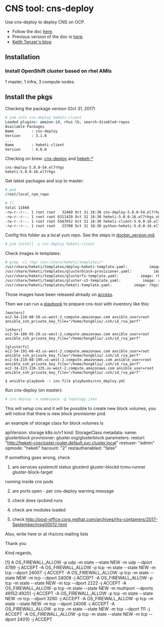 # CNS tool: cns-deploy

Use cns-deploy to deploy CNS on OCP. 

* Follow the doc [here](https://access.redhat.com/documentation/en-us/red_hat_gluster_storage/3.3/html-single/container-native_storage_for_openshift_container_platform/#chap-Documentation-Red_Hat_Gluster_Storage_Container_Native_with_OpenShift_Platform-Setting_the_environment-Deploy_CNS).
* Previous version of the doc is [here](https://access.redhat.com/documentation/en-us/red_hat_gluster_storage/3.1/html/container-native_storage_for_openshift_container_platform_3.4/ch04s02).
* [Keith Tenzer's blog](https://keithtenzer.com/2017/03/29/storage-for-containers-using-container-native-storage-part-iii/).

## Installation

### Install OpenShift cluster based on rhel AMIs
1 master, 1 infra, 3 compute nodes.

## Install the pkgs

Checking the package version (Oct 31, 2017)

```sh
# yum info cns-deploy heketi-client
Loaded plugins: amazon-id, rhui-lb, search-disabled-repos
Available Packages
Name        : cns-deploy
Version     : 3.1.0
...
Name        : heketi-client
Version     : 4.0.0
```

Checking on brew: [cns-deploy](https://brewweb.engineering.redhat.com/brew/packageinfo?packageID=61728) and [heketi-*]( https://brewweb.engineering.redhat.com/brew/packageinfo?packageID=54317)

```
cns-deploy-5.0.0-54.el7rhgs
heketi-5.0.0-16.el7rhgs
```

Get latest packages and scp to master:

```sh
# pwd
/root/local_rpm_repo

# ll
total 11660
-rw-r--r--. 1 root root   32460 Oct 31 18:30 cns-deploy-5.0.0-54.el7rhgs.x86_64.rpm
-rw-r--r--. 1 root root 6311420 Oct 31 18:30 heketi-5.0.0-16.el7rhgs.x86_64.rpm
-rw-r--r--. 1 root root 5567652 Oct 31 18:30 heketi-client-5.0.0-16.el7rhgs.x86_64.rpm
-rw-r--r--. 1 root root   23708 Oct 31 18:30 python-heketi-5.0.0-16.el7rhgs.x86_64.rpm
```

Config this folder as a local yum repo. See the steps in [docker_version.md](../fix/docker_version.md).

```sh
# yum install -y cns-deploy heketi-client
```

Check images in templates:

```sh
# grep -ri rhgs /usr/share/heketi/templates/*
/usr/share/heketi/templates/deploy-heketi-template.yaml:          image: rhgs3/rhgs-volmanager-rhel7:3.3.0-362
/usr/share/heketi/templates/glusterblock-provisioner.yaml:          image: rhgs3/rhgs-gluster-block-prov-rhel7:3.3.0-362
/usr/share/heketi/templates/glusterfs-template.yaml:        - image: rhgs3/rhgs-server-rhel7:3.3.0-362
/usr/share/heketi/templates/gluster-s3-template.yaml:          image: rhgs3/rhgs-s3-server-rhel7:3.3.0-362
/usr/share/heketi/templates/heketi-template.yaml:          image: rhgs3/rhgs-volmanager-rhel7:3.3.0-362
```

Those images have been released already on [access](https://access.redhat.com/containers/#/search/rhgs3).

Then we can run a [playbook](../playbooks#prepare-cns-deploy-tool) to prepare cns-tool with inventory like this:

```
[masters]
ec2-54-218-80-58.us-west-2.compute.amazonaws.com ansible_user=root ansible_ssh_private_key_file="/home/hongkliu/.ssh/id_rsa_perf"

[others]
ec2-54-186-95-29.us-west-2.compute.amazonaws.com ansible_user=root ansible_ssh_private_key_file="/home/hongkliu/.ssh/id_rsa_perf"

[glusterfs]
ec2-54-191-66-43.us-west-2.compute.amazonaws.com ansible_user=root ansible_ssh_private_key_file="/home/hongkliu/.ssh/id_rsa_perf"
ec2-54-218-60-199.us-west-2.compute.amazonaws.com ansible_user=root ansible_ssh_private_key_file="/home/hongkliu/.ssh/id_rsa_perf"
ec2-34-223-226-135.us-west-2.compute.amazonaws.com ansible_user=root ansible_ssh_private_key_file="/home/hongkliu/.ssh/id_rsa_perf"
```

```sh
$ ansible-playbook -i inv.file playbooks/cns_deploy.yml
```

Run cns-deploy (on master):

```sh
# cns-deploy -n namespace -g topology.json
```

This will setup cns and it will be possible to create new block volumes, you will notice that there is new block provisioner pod.

an example of storage class for block volumes is

apiVersion: storage.k8s.io/v1
kind: StorageClass
metadata:
  name: glusterblock
provisioner: gluster.org/glusterblock
parameters:
  resturl: "http://heketi-cnscluster.router.default.svc.cluster.local"
  restuser: "admin"
  opmode: "heketi"
  hacount: "2"
  restauthenabled: "false"


If something goes wrong, check

1) are services
systemctl status glusterd gluster-blockd tcmu-runner gluster-block-target

running inside cns pods

2) are ports open - per cns-deploy warning message

3) check does rpcbind runs

4) check are modules loaded

5) check http://post-office.corp.redhat.com/archives/rhs-containers/2017-September/msg00012.html



Also, write here or at rhs/cns mailing lists

Thank you

Kind regards,




[1]
A OS_FIREWALL_ALLOW -p udp -m state --state NEW -m udp --dport 4789 -j ACCEPT
-A OS_FIREWALL_ALLOW -p tcp -m state --state NEW -m tcp --dport 24007 -j ACCEPT
-A OS_FIREWALL_ALLOW -p tcp -m state --state NEW -m tcp --dport 24008 -j ACCEPT
-A OS_FIREWALL_ALLOW -p tcp -m state --state NEW -m tcp --dport 2222 -j ACCEPT
-A OS_FIREWALL_ALLOW -p tcp -m state --state NEW -m multiport --dports 49152:49251 -j ACCEPT
-A OS_FIREWALL_ALLOW -p tcp -m state --state NEW -m tcp --dport 3260 -j ACCEPT
-A OS_FIREWALL_ALLOW -p tcp -m state --state NEW -m tcp --dport 24006 -j ACCEPT
-A OS_FIREWALL_ALLOW -p tcp -m state --state NEW -m tcp --dport 111 -j ACCEPT
-A OS_FIREWALL_ALLOW -p tcp -m state --state NEW -m tcp --dport 24010 -j ACCEPT
